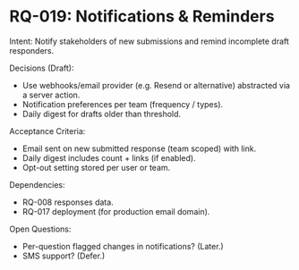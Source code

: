 # RQ-019: Notifications & Reminders

Intent:
Notify stakeholders of new submissions and remind incomplete draft responders.

Decisions (Draft):
- Use webhooks/email provider (e.g. Resend or alternative) abstracted via a server action.
- Notification preferences per team (frequency / types).
- Daily digest for drafts older than threshold.

Acceptance Criteria:
- Email sent on new submitted response (team scoped) with link.
- Daily digest includes count + links (if enabled).
- Opt-out setting stored per user or team.

Dependencies:
- RQ-008 responses data.
- RQ-017 deployment (for production email domain).

Open Questions:
- Per-question flagged changes in notifications? (Later.)
- SMS support? (Defer.)
